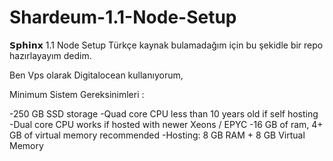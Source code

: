 # Shardeum-1.1-Node-Setup
𝗦𝗽𝗵𝗶𝗻𝘅 1.1 Node Setup
Türkçe kaynak bulamadağım için bu şekidle bir repo hazırlayayım dedim.

Ben Vps olarak Digitalocean kullanıyorum, 

Minimum Sistem Gereksinimleri :

-250 GB SSD storage
-Quad core CPU less than 10 years old if self hosting
-Dual core CPU works if hosted with newer Xeons / EPYC
-16 GB of ram,  4+ GB of virtual memory recommended
-Hosting: 8 GB RAM + 8 GB Virtual Memory
